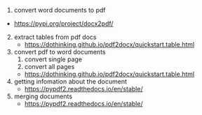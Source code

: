 1. convert word documents to pdf

- https://pypi.org/project/docx2pdf/

2. extract tables from pdf docs
   - https://dothinking.github.io/pdf2docx/quickstart.table.html
3. convert pdf to word documents
   1. convert single page
   2. convert all pages
   - https://dothinking.github.io/pdf2docx/quickstart.table.html
4. getting infomation about the document
   - https://pypdf2.readthedocs.io/en/stable/
5. merging documents
   - https://pypdf2.readthedocs.io/en/stable/
